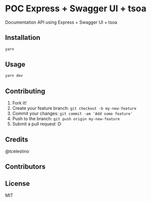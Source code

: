 # POC Express + Swagger UI + tsoa

Documentation API using Express + Swagger UI + tsoa

## Installation

```bash
yarn
```

## Usage

```bash
yarn dev
```

## Contributing

1. Fork it!
2. Create your feature branch: `git checkout -b my-new-feature`
3. Commit your changes: `git commit -am 'Add some feature'`
4. Push to the branch: `git push origin my-new-feature`
5. Submit a pull request :D

## Credits

@tcelestino

## Contributors

## License

MIT
